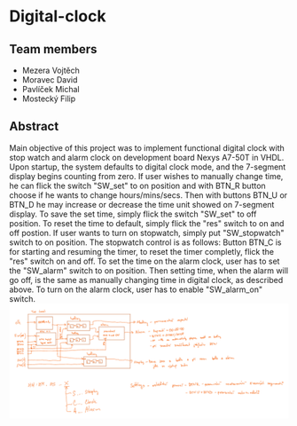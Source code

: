 # Digital-clock

## Team members
* Mezera Vojtěch
* Moravec David
* Pavlíček Michal
* Mostecký Filip

## Abstract
Main objective of this project was to implement functional digital clock with stop watch and alarm clock on development board Nexys A7-50T in VHDL. Upon startup, the system defaults to digital clock mode, and the 7-segment display begins counting from zero.
If user wishes to manually change time, he can flick the switch "SW_set" to on position and with BTN_R button choose if he wants to change hours/mins/secs. Then with buttons BTN_U or BTN_D he may increase or decrease the time unit showed on 7-segment display. To save the set time, simply flick the switch "SW_set" to off position. To reset the time to default, simply flick the "res" switch to on and off postion.
If user wants to turn on stopwatch, simply put "SW_stopwatch" switch to on position. The stopwatch control is as follows: Button BTN_C is for starting and resuming the timer, to reset the timer completly, flick the "res" switch on and off.
To set the time on the alarm clock, user has to set the "SW_alarm" switch to on position. Then setting time, when the alarm will go off, is the same as manually changing time in digital clock, as described above. To turn on the alarm clock, user has to enable "SW_alarm_on" switch.
![TopLevel](images/top_level.png)

